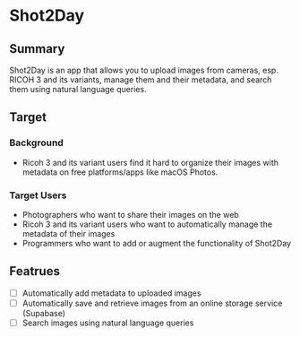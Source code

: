 # Shot2Day

## Summary

Shot2Day is an app that allows you to upload images from cameras, esp. RICOH 3 and its variants, manage them and their metadata, and search them using natural language queries.

## Target

### Background

- Ricoh 3 and its variant users find it hard to organize their images with metadata on free platforms/apps like macOS Photos.

### Target Users

- Photographers who want to share their images on the web
- Ricoh 3 and its variant users who want to automatically manage the metadata of their images
- Programmers who want to add or augment the functionality of Shot2Day

## Featrues

- [ ] Automatically add metadata to uploaded images
- [ ] Automatically save and retrieve images from an online storage service (Supabase)
- [ ] Search images using natural language queries
